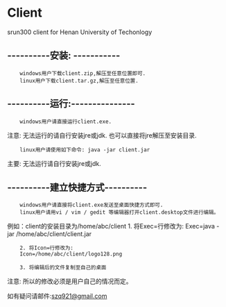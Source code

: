 Client
=======

srun300 client for Henan University of Techonlogy<br>

----------安装: -----------
---------------------------
		windows用户下载client.zip,解压至任意位置即可.
		linux用户下载client.tar.gz,解压至任意位置.

----------运行:---------------
------------------------------
		windows用户请直接运行client.exe.
注意: 无法运行的请自行安装jre或jdk. 也可以直接将jre解压至安装目录.

		linux用户请使用如下命令: java -jar client.jar
主要: 无法运行请自行安装jre或jdk.

----------建立快捷方式----------
--------------------------------
		windows用户请直接将client.exe发送至桌面快捷方式即可.
		linux用户请用vi / vim / gedit 等编辑器打开client.desktop文件进行编辑。
例如：client的安装目录为/home/abc/client
		1. 将Exec=行修改为:
		Exec=java -jar /home/abc/client/client.jar

		2. 将Icon=行修改为:
		Icon=/home/abc/client/logo128.png

		3. 将编辑后的文件复制至自己的桌面

注意: 所以的修改必须是用户自己的情况而定。


如有疑问请邮件:szq921@gmail.com
